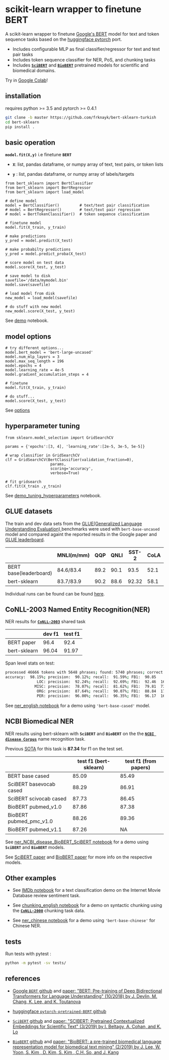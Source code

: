 # scikit-learn wrapper to finetune BERT


 A scikit-learn wrapper to finetune [Google's BERT](https://github.com/google-research/bert) model for text and token sequence tasks based on the [huggingface pytorch](https://github.com/huggingface/pytorch-pretrained-BERT) port.
 
* Includes configurable MLP as final classifier/regressor for text and text pair tasks
* Includes token sequence classifier for NER, PoS, and chunking tasks
* Includes  [**`SciBERT`**](https://github.com/allenai/scibert) and [**`BioBERT`**](https://github.com/dmis-lab/biobert) pretrained models for scientific  and biomedical domains.


Try in [Google Colab](https://colab.research.google.com/drive/1-wTNA-qYmOBdSYG7sRhIdOrxcgPpcl6L)!


## installation

requires python >= 3.5 and pytorch >= 0.4.1

```bash
git clone -b master https://github.com/frknayk/bert-sklearn-turkish
cd bert-sklearn
pip install .
```

## basic operation

**`model.fit(X,y)`**  i.e finetune **`BERT`**

* **`X`**: list, pandas dataframe, or numpy array of text, text pairs, or token lists

* **`y`** : list, pandas dataframe, or numpy array of labels/targets

```python3
from bert_sklearn import BertClassifier
from bert_sklearn import BertRegressor
from bert_sklearn import load_model

# define model
model = BertClassifier()         # text/text pair classification
# model = BertRegressor()        # text/text pair regression
# model = BertTokenClassifier()  # token sequence classification

# finetune model
model.fit(X_train, y_train)

# make predictions
y_pred = model.predict(X_test)

# make probabilty predictions
y_pred = model.predict_proba(X_test)

# score model on test data
model.score(X_test, y_test)

# save model to disk
savefile='/data/mymodel.bin'
model.save(savefile)

# load model from disk
new_model = load_model(savefile)

# do stuff with new model
new_model.score(X_test, y_test)
```
See [demo](https://github.com/charles9n/bert-sklearn/blob/master/demo.ipynb) notebook.

## model options

```python3
# try different options...
model.bert_model = 'bert-large-uncased'
model.num_mlp_layers = 3
model.max_seq_length = 196
model.epochs = 4
model.learning_rate = 4e-5
model.gradient_accumulation_steps = 4

# finetune
model.fit(X_train, y_train)

# do stuff...
model.score(X_test, y_test)
```
See [options](https://github.com/charles9n/bert-sklearn/blob/master/Options.md)


## hyperparameter tuning

```python3
from sklearn.model_selection import GridSearchCV

params = {'epochs':[3, 4], 'learning_rate':[2e-5, 3e-5, 5e-5]}

# wrap classifier in GridSearchCV
clf = GridSearchCV(BertClassifier(validation_fraction=0), 
                    params,
                    scoring='accuracy',
                    verbose=True)

# fit gridsearch 
clf.fit(X_train ,y_train)
```
See [demo_tuning_hyperparameters](https://github.com/charles9n/bert-sklearn/blob/master/demo_tuning_hyperparams.ipynb) notebook.

## GLUE datasets
The train and dev data sets from the [GLUE(Generalized Language Understanding Evaluation) ](https://github.com/nyu-mll/GLUE-baselines) benchmarks were used with `bert-base-uncased` model and compared againt the reported results in the Google paper and [GLUE leaderboard](https://gluebenchmark.com/leaderboard).

|    | MNLI(m/mm)| QQP   | QNLI | SST-2| CoLA | STS-B | MRPC | RTE |
| - | - | - | - | - |- | - | - | - |
|BERT base(leaderboard) |84.6/83.4  | 89.2 | 90.1 | 93.5 | 52.1 | 87.1  | 84.8 | 66.4 | 
| bert-sklearn  |83.7/83.9| 90.2 |88.6 |92.32 |58.1| 89.7 |86.8 | 64.6 |

Individual runs can be found can be found [here](https://github.com/charles9n/bert-sklearn/tree/master/glue_examples).

## CoNLL-2003 Named Entity Recognition(NER)

NER results for [**`CoNLL-2003`**](https://www.clips.uantwerpen.be/conll2003/ner/)  shared task

|    | dev f1 | test f1   |
| - | - | - |
| BERT paper| 96.4 | 92.4|
| bert-sklearn | 96.04 | 91.97|

Span level stats on test:
```bash
processed 46666 tokens with 5648 phrases; found: 5740 phrases; correct: 5173.
accuracy:  98.15%; precision:  90.12%; recall:  91.59%; FB1:  90.85
              LOC: precision:  92.24%; recall:  92.69%; FB1:  92.46  1676
             MISC: precision:  78.07%; recall:  81.62%; FB1:  79.81  734
              ORG: precision:  87.64%; recall:  90.07%; FB1:  88.84  1707
              PER: precision:  96.00%; recall:  96.35%; FB1:  96.17  1623
```
See [ner_english notebook](https://github.com/charles9n/bert-sklearn/blob/master/other_examples/ner_english.ipynb) for a demo using `'bert-base-cased'` model.

## NCBI Biomedical NER

NER results using bert-sklearn with **`SciBERT`** and **`BioBERT`** on the  the [**`NCBI disease Corpus`**](https://www.ncbi.nlm.nih.gov/pmc/articles/PMC3951655/) name recognition task.

Previous [SOTA](https://arxiv.org/pdf/1711.07908.pdf) for this task is **87.34** for f1 on the test set.



|    |  test f1 (bert-sklearn) | test f1 (from papers)  |
| - | - | - |
| BERT base cased| 85.09 | 85.49|
| SciBERT basevocab cased| 88.29 | 86.91|
| SciBERT scivocab cased| 87.73 |  86.45|
| BioBERT pubmed_v1.0 |  87.86  | 87.38|
| BioBERT pubmed_pmc_v1.0 | 88.26 |  89.36|
| BioBERT pubmed_v1.1 |87.26  | NA|

See [ner_NCBI_disease_BioBERT_SciBERT notebook](https://github.com/charles9n/bert-sklearn/blob/master/other_examples/ner_NCBI_disease_BioBERT_SciBERT.ipynb) for a demo using **`SciBERT`** and **`BioBERT`** models.

See [SciBERT paper](https://arxiv.org/pdf/1903.10676.pdf) and [BioBERT paper](https://arxiv.org/pdf/1901.08746.pdf) for more info on the respective models.

## Other examples

* See [IMDb notebook](https://github.com/charles9n/bert-sklearn/blob/master/other_examples/IMDb.ipynb) for a text classification demo on the Internet Movie Database review sentiment task.

* See [chunking_english notebook](https://github.com/charles9n/bert-sklearn/blob/master/other_examples/chunker_english.ipynb) for a demo on syntactic chunking using the [**`CoNLL-2000`**](https://www.clips.uantwerpen.be/conll2003/ner/) chunking task data.

* See [ner_chinese notebook](https://github.com/charles9n/bert-sklearn/blob/master/other_examples/ner_chinese.ipynb) for a demo using `'bert-base-chinese'` for Chinese NER.


## tests

Run tests with pytest :
```bash
python -m pytest -sv tests/
```

## references

* [Google `BERT` github](https://github.com/google-research/bert)  and [paper: "BERT: Pre-training of Deep Bidirectional Transformers for Language Understanding" (10/2018) by
J. Devlin, M. Chang, K. Lee, and K. Toutanova](https://arxiv.org/abs/1810.04805)

* [huggingface `pytorch-pretrained-BERT` github](https://github.com/huggingface/pytorch-pretrained-BERT)

* [`SciBERT` github](https://github.com/allenai/scibert) and [paper: "SCIBERT: Pretrained Contextualized Embeddings for Scientific Text" (3/2019) by I. Beltagy, A. Cohan, and  K. Lo](https://arxiv.org/pdf/1903.10676.pdf)

* [`BioBERT` github](https://github.com/dmis-lab/biobert) and [paper: "BioBERT: a pre-trained biomedical language representation model for biomedical text mining" (2/2019) by J. Lee, W. Yoon, S. Kim , D. Kim, S. Kim , C.H. So, and J. Kang
](https://arxiv.org/pdf/1901.08746.pdf)  

